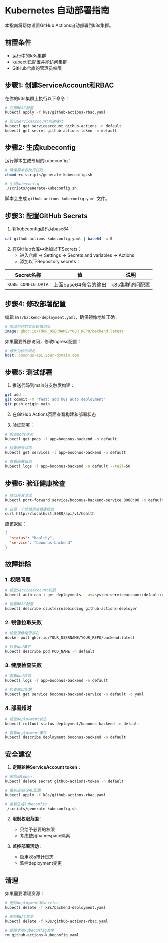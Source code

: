 # Kubernetes 自动部署指南

本指南将帮你设置GitHub Actions自动部署到k3s集群。

## 前置条件

- 运行中的k3s集群
- kubectl已配置并能访问集群
- GitHub仓库的管理员权限

## 步骤1: 创建ServiceAccount和RBAC

在你的k3s集群上执行以下命令：

```bash
# 应用RBAC配置
kubectl apply -f k8s/github-actions-rbac.yaml

# 验证ServiceAccount创建成功
kubectl get serviceaccount github-actions -n default
kubectl get secret github-actions-token -n default
```

## 步骤2: 生成kubeconfig

运行脚本生成专用的kubeconfig：

```bash
# 确保脚本有执行权限
chmod +x scripts/generate-kubeconfig.sh

# 生成kubeconfig
./scripts/generate-kubeconfig.sh
```

脚本会生成 `github-actions-kubeconfig.yaml` 文件。

## 步骤3: 配置GitHub Secrets

1. 将kubeconfig编码为base64：
```bash
cat github-actions-kubeconfig.yaml | base64 -w 0
```

2. 在GitHub仓库中添加以下Secrets：
   - 进入仓库 → Settings → Secrets and variables → Actions
   - 添加以下Repository secrets：

| Secret名称 | 值 | 说明 |
|-----------|---|------|
| `KUBE_CONFIG_DATA` | 上面base64命令的输出 | k8s集群访问配置 |

## 步骤4: 修改部署配置

编辑 `k8s/backend-deployment.yaml`，确保镜像地址正确：

```yaml
# 修改为你的实际镜像地址
image: ghcr.io/YOUR_USERNAME/YOUR_REPO/backend:latest
```

如果需要外部访问，修改Ingress配置：

```yaml
# 修改为你的域名
host: booonus-api.your-domain.com
```

## 步骤5: 测试部署

1. 推送代码到main分支触发构建：
```bash
git add .
git commit -m "feat: add k8s auto deployment"
git push origin main
```

2. 在GitHub Actions页面查看构建和部署状态

3. 验证部署：
```bash
# 检查pods状态
kubectl get pods -l app=booonus-backend -n default

# 检查服务状态
kubectl get services -l app=booonus-backend -n default

# 查看部署日志
kubectl logs -l app=booonus-backend -n default --tail=50
```

## 步骤6: 验证健康检查

```bash
# 端口转发测试
kubectl port-forward service/booonus-backend-service 8080:80 -n default

# 在另一个终端测试健康检查
curl http://localhost:8080/api/v1/health
```

应该返回：
```json
{
  "status": "healthy",
  "service": "booonus-backend"
}
```

## 故障排除

### 1. 权限问题
```bash
# 检查ServiceAccount权限
kubectl auth can-i get deployments --as=system:serviceaccount:default:github-actions

# 查看RBAC配置
kubectl describe clusterrolebinding github-actions-deployer
```

### 2. 镜像拉取失败
```bash
# 检查镜像是否存在
docker pull ghcr.io/YOUR_USERNAME/YOUR_REPO/backend:latest

# 检查pod事件
kubectl describe pod POD_NAME -n default
```

### 3. 健康检查失败
```bash
# 查看pod日志
kubectl logs -l app=booonus-backend -n default

# 检查端口配置
kubectl get service booonus-backend-service -n default -o yaml
```

### 4. 部署超时
```bash
# 检查deployment状态
kubectl rollout status deployment/booonus-backend -n default

# 查看deployment事件
kubectl describe deployment booonus-backend -n default
```

## 安全建议

1. **定期轮换ServiceAccount token**：
```bash
# 删除旧token
kubectl delete secret github-actions-token -n default

# 重新应用RBAC配置
kubectl apply -f k8s/github-actions-rbac.yaml

# 重新生成kubeconfig
./scripts/generate-kubeconfig.sh
```

2. **限制权限范围**：
   - 只给予必要的权限
   - 考虑使用namespace隔离

3. **监控部署活动**：
   - 启用k8s审计日志
   - 监控deployment变更

## 清理

如果需要清理资源：

```bash
# 删除deployment和service
kubectl delete -f k8s/backend-deployment.yaml

# 删除RBAC资源
kubectl delete -f k8s/github-actions-rbac.yaml

# 删除本地kubeconfig文件
rm github-actions-kubeconfig.yaml
```
